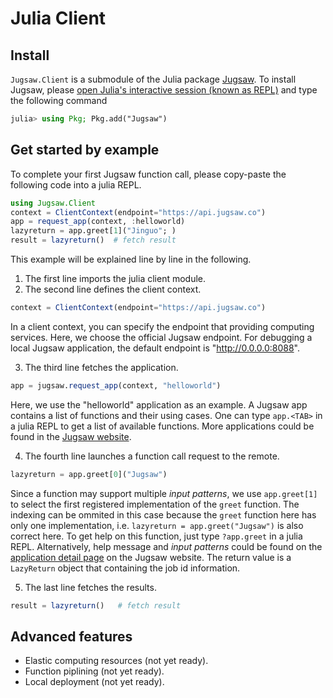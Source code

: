 
<a id='Julia-Client'></a>

<a id='Julia-Client-1'></a>

# Julia Client


<a id='Install'></a>

<a id='Install-1'></a>

## Install


`Jugsaw.Client` is a submodule of the Julia package [Jugsaw](https://github.com/Jugsaw/Jugsaw). To install Jugsaw, please [open Julia's interactive session (known as REPL)](https://docs.julialang.org/en/v1/manual/getting-started/) and type the following command


```julia
julia> using Pkg; Pkg.add("Jugsaw")
```


<a id='Get-started-by-example'></a>

<a id='Get-started-by-example-1'></a>

## Get started by example


To complete your first Jugsaw function call, please copy-paste the following code into a julia REPL.


```julia
using Jugsaw.Client
context = ClientContext(endpoint="https://api.jugsaw.co")
app = request_app(context, :helloworld)
lazyreturn = app.greet[1]("Jinguo"; )
result = lazyreturn()  # fetch result
```


This example will be explained line by line in the following.


1. The first line imports the julia client module.
2. The second line defines the client context.


```julia
context = ClientContext(endpoint="https://api.jugsaw.co")
```


In a client context, you can specify the endpoint that providing computing services. Here, we choose the official Jugsaw endpoint. For debugging a local Jugsaw application, the default endpoint is "http://0.0.0.0:8088".


3. The third line fetches the application.


```julia
app = jugsaw.request_app(context, "helloworld")
```


Here, we use the "helloworld" application as an example. A Jugsaw app contains a list of functions and their using cases. One can type `app.<TAB>` in a julia REPL to get a list of available functions. More applications could be found in the [Jugsaw website](https://apps.jugsaw.co).


4. The fourth line launches a function call request to the remote.


```julia
lazyreturn = app.greet[0]("Jugsaw")
```


Since a function may support multiple *input patterns*, we use `app.greet[1]` to select the first registered implementation of the `greet` function. The indexing can be ommited in this case because the `greet` function here has only one implementation, i.e. `lazyreturn = app.greet("Jugsaw")` is also correct here. To get help on this function, just type `?app.greet` in a julia REPL. Alternatively, help message and *input patterns* could be found on the [application detail page](https://apps.jugsaw.co/helloworld/details) on the Jugsaw website. The return value is a `LazyReturn` object that containing the job id information.


5. The last line fetches the results.


```julia
result = lazyreturn()   # fetch result
```


<a id='Advanced-features'></a>

<a id='Advanced-features-1'></a>

## Advanced features


  * Elastic computing resources (not yet ready).
  * Function piplining (not yet ready).
  * Local deployment (not yet ready).

